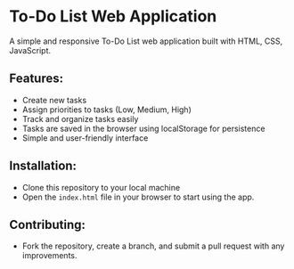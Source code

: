 # To-Do List Web Application

A simple and responsive To-Do List web application built with HTML, CSS, JavaScript.

## Features:
- Create new tasks
- Assign priorities to tasks (Low, Medium, High)
- Track and organize tasks easily
- Tasks are saved in the browser using localStorage for persistence
- Simple and user-friendly interface

## Installation:
- Clone this repository to your local machine
- Open the `index.html` file in your browser to start using the app.

## Contributing:
- Fork the repository, create a branch, and submit a pull request with any improvements.

